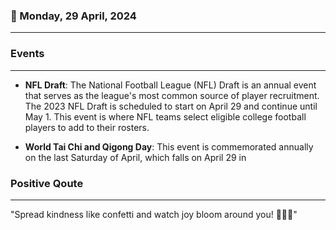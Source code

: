 ### 📅 Monday, 29 April, 2024
------
### Events
------
- **NFL Draft**: The National Football League (NFL) Draft is an annual event that serves as the league's most common source of player recruitment. The 2023 NFL Draft is scheduled to start on April 29 and continue until May 1. This event is where NFL teams select eligible college football players to add to their rosters.

- **World Tai Chi and Qigong Day**: This event is commemorated annually on the last Saturday of April, which falls on April 29 in
### Positive Qoute
------
"Spread kindness like confetti and watch joy bloom around you! 🌸✨💖"
